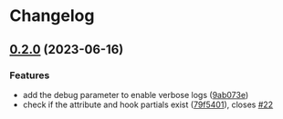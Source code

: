 # Changelog

## [0.2.0](https://github.com/hugomods/hugopress/compare/v0.1.0...v0.2.0) (2023-06-16)


### Features

* add the debug parameter to enable verbose logs ([9ab073e](https://github.com/hugomods/hugopress/commit/9ab073ea6355f1d6fa2f3d1e370ac3d35d81351d))
* check if the attribute and hook partials exist ([79f5401](https://github.com/hugomods/hugopress/commit/79f5401f5cd6bfd3c4eb40d433ce963669de401d)), closes [#22](https://github.com/hugomods/hugopress/issues/22)
